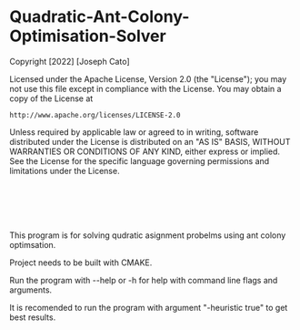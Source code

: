 # Quadratic-Ant-Colony-Optimisation-Solver

Copyright [2022] [Joseph Cato]

Licensed under the Apache License, Version 2.0 (the "License");
you may not use this file except in compliance with the License.
You may obtain a copy of the License at

    http://www.apache.org/licenses/LICENSE-2.0

Unless required by applicable law or agreed to in writing, software
distributed under the License is distributed on an "AS IS" BASIS,
WITHOUT WARRANTIES OR CONDITIONS OF ANY KIND, either express or implied.
See the License for the specific language governing permissions and
limitations under the License.


<br />
<br />
<br />
<br />


This program is for solving qudratic asignment probelms using ant colony optimsation.

Project needs to be built with CMAKE.

Run the program with --help or -h for help with command line flags and arguments.

It is recomended to run the program with argument "-heuristic true" to get best results.

